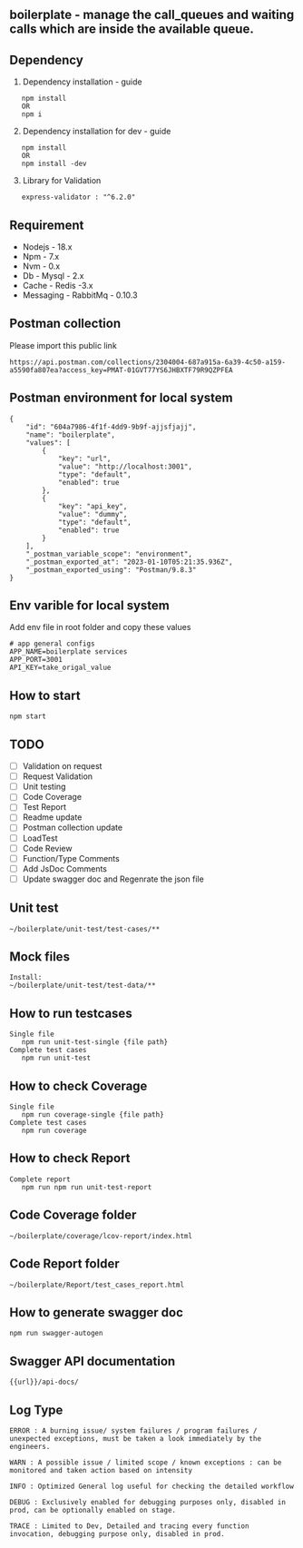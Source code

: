## boilerplate - manage the call_queues and waiting calls which are inside the available queue.

## Dependency 
1. Dependency installation - guide
```
   npm install
   OR
   npm i
```
2. Dependency installation for dev - guide
```
   npm install
   OR
   npm install -dev
```
   
3. Library for Validation
```
   express-validator : "^6.2.0"
```

## Requirement

- Nodejs - 18.x
- Npm - 7.x
- Nvm - 0.x
- Db - Mysql - 2.x
- Cache - Redis -3.x
- Messaging - RabbitMq - 0.10.3

## Postman collection
Please import this public link
```
https://api.postman.com/collections/2304004-687a915a-6a39-4c50-a159-a5590fa807ea?access_key=PMAT-01GVT77YS6JHBXTF79R9QZPFEA
```

## Postman environment for local system
```
{
	"id": "604a7986-4f1f-4dd9-9b9f-ajjsfjajj",
	"name": "boilerplate",
	"values": [
		{
			"key": "url",
			"value": "http://localhost:3001",
			"type": "default",
			"enabled": true
		},
		{
			"key": "api_key",
			"value": "dummy",
			"type": "default",
			"enabled": true
		}
	],
	"_postman_variable_scope": "environment",
	"_postman_exported_at": "2023-01-10T05:21:35.936Z",
	"_postman_exported_using": "Postman/9.8.3"
}
```

## Env varible for local system
Add env file in root folder and copy these values
```
# app general configs
APP_NAME=boilerplate services
APP_PORT=3001
API_KEY=take_origal_value
```

## How to start
```
npm start
```

## TODO

- [ ] Validation on request
- [ ] Request Validation 
- [ ] Unit testing
- [ ] Code Coverage
- [ ] Test Report
- [ ] Readme update
- [ ] Postman collection update
- [ ] LoadTest
- [ ] Code Review
- [ ] Function/Type Comments
- [ ] Add JsDoc Comments
- [ ] Update swagger doc and Regenrate the json file

## Unit test
```
~/boilerplate/unit-test/test-cases/**
```

## Mock files
```
Install:
~/boilerplate/unit-test/test-data/**
```

## How to run testcases
```
Single file
   npm run unit-test-single {file path}
Complete test cases
   npm run unit-test

```

## How to check Coverage
```
Single file
   npm run coverage-single {file path}
Complete test cases
   npm run coverage
```

## How to check Report
```
Complete report
   npm run npm run unit-test-report
```

## Code Coverage folder
```
~/boilerplate/coverage/lcov-report/index.html
```

## Code Report folder

```
~/boilerplate/Report/test_cases_report.html
```

## How to generate swagger doc
```
npm run swagger-autogen
```
## Swagger API documentation
```
{{url}}/api-docs/
```

## Log Type
```
ERROR : A burning issue/ system failures / program failures / unexpected exceptions, must be taken a look immediately by the engineers.

WARN : A possible issue / limited scope / known exceptions : can be monitored and taken action based on intensity

INFO : Optimized General log useful for checking the detailed workflow

DEBUG : Exclusively enabled for debugging purposes only, disabled in prod, can be optionally enabled on stage.

TRACE : Limited to Dev, Detailed and tracing every function invocation, debugging purpose only, disabled in prod.
```